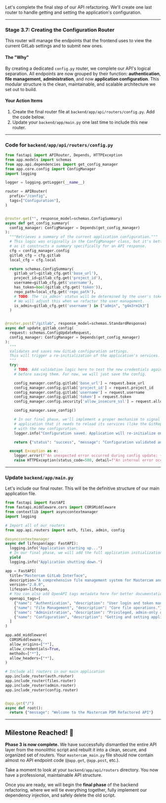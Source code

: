 Let's complete the final step of our API refactoring. We'll create one last router to handle getting and setting the application's configuration.

---

### Stage 3.7: Creating the Configuration Router

This router will manage the endpoints that the frontend uses to view the current GitLab settings and to submit new ones.

#### The "Why"

By creating a dedicated `config.py` router, we complete our API's logical separation. All endpoints are now grouped by their function: **authentication**, **file management**, **administration**, and now **application configuration**. This modular structure is the clean, maintainable, and scalable architecture we set out to build.

#### Your Action Items

1. Create the final router file at `backend/app/api/routers/config.py`. Add the code below.
2. Update your `backend/app/main.py` one last time to include this new router.

---

### Code for `backend/app/api/routers/config.py`

```python
from fastapi import APIRouter, Depends, HTTPException
from app.models import schemas
from app.api.dependencies import get_config_manager
from app.core.config import ConfigManager
import logging

logger = logging.getLogger(__name__)

router = APIRouter(
  prefix="/config",
  tags=["Configuration"],
)


@router.get("", response_model=schemas.ConfigSummary)
async def get_config_summary(
  config_manager: ConfigManager = Depends(get_config_manager)
):
  """Retrieves a summary of the current application configuration."""
  # This logic was originally in the ConfigManager class, but it's better here
  # as it constructs a summary specifically for an API response.
  cfg = config_manager.config
  gitlab_cfg = cfg.gitlab
  local_cfg = cfg.local

  return schemas.ConfigSummary(
    gitlab_url=gitlab_cfg.get('base_url'),
    project_id=gitlab_cfg.get('project_id'),
    username=gitlab_cfg.get('username'),
    has_token=bool(gitlab_cfg.get('token')),
    repo_path=local_cfg.get('repo_path'),
    # TODO: The 'is_admin' status will be determined by the user's token, not the config file.
    # We will adjust this when we refactor the user management.
    is_admin=gitlab_cfg.get('username') in ["admin", "g4m3rm1k3"]
  )


@router.post("/gitlab", response_model=schemas.StandardResponse)
async def update_gitlab_config(
  request: schemas.ConfigUpdateRequest,
  config_manager: ConfigManager = Depends(get_config_manager)
):
  """
  Validates and saves new GitLab configuration settings.
  This will trigger a re-initialization of the application's services.
  """
  try:
    # TODO: Add validation logic here to test the new credentials against the GitLab API
    # before saving them. For now, we will just save the config.

    config_manager.config.gitlab['base_url'] = request.base_url
    config_manager.config.gitlab['project_id'] = request.project_id
    config_manager.config.gitlab['username'] = request.username
    config_manager.config.gitlab['token'] = request.token
    config_manager.config.security['allow_insecure_ssl'] = request.allow_insecure_ssl

    config_manager.save_config()

    # In our final phase, we'll implement a proper mechanism to signal to the
    # application that it needs to reload its services (like the GitRepository)
    # with the new configuration.
    logger.info("Configuration saved. Application will re-initialize on next startup.")

    return {"status": "success", "message": "Configuration validated and saved."}

  except Exception as e:
    logger.error(f"An unexpected error occurred during config update: {e}", exc_info=True)
    raise HTTPException(status_code=500, detail=f"An internal error occurred: {e}")

```

---

### Update `backend/app/main.py`

Let's include our final router. This will be the definitive structure of our main application file.

```python
from fastapi import FastAPI
from fastapi.middleware.cors import CORSMiddleware
from contextlib import asynccontextmanager
import logging

# Import all of our routers
from app.api.routers import auth, files, admin, config

@asynccontextmanager
async def lifespan(app: FastAPI):
  logging.info("Application starting up...")
  # In our final phase, we will add the full application initialization logic here.
  yield
  logging.info("Application shutting down.")

app = FastAPI(
  title="Mastercam GitLab Interface",
  description="A comprehensive file management system for Mastercam and GitLab.",
  version="2.0.0",
  lifespan=lifespan,
  # You can also add OpenAPI tags metadata here for better documentation
  openapi_tags=[
    {"name": "Authentication", "description": "User login and token management."},
    {"name": "File Management", "description": "Core file operations."},
    {"name": "Administration", "description": "Privileged, admin-only operations."},
    {"name": "Configuration", "description": "Getting and setting application configuration."},
  ]
)

app.add_middleware(
  CORSMiddleware,
  allow_origins=["*"],
  allow_credentials=True,
  methods=["*"],
  allow_headers=["*"],
)

# Include all routers in our main application
app.include_router(auth.router)
app.include_router(files.router)
app.include_router(admin.router)
app.include_router(config.router)


@app.get("/")
async def root():
  return {"message": "Welcome to the Mastercam PDM Refactored API"}

```

---

## Milestone Reached\! 🎉

**Phase 3 is now complete.** We have successfully dismantled the entire API layer from the monolithic script and rebuilt it into a clean, secure, and organized set of routers. Your `mastercam_main.py` file should now contain almost no API endpoint code (`@app.get`, `@app.post`, etc.).

Take a moment to look at your `backend/app/api/routers` directory. You now have a professional, maintainable API structure.

Once you are ready, we will begin the **final phase** of the backend refactoring, where we will tie everything together, fully implement our dependency injection, and safely delete the old script.
